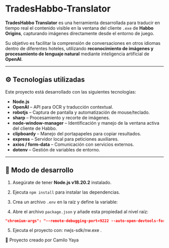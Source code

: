 # TradesHabbo-Translator

**TradesHabbo Translator** es una herramienta desarrollada para traducir en tiempo real el contenido visible en la ventana del cliente `.exe` de **Habbo Origins**, capturando imágenes directamente desde el entorno de juego.

Su objetivo es facilitar la comprensión de conversaciones en otros idiomas dentro de diferentes hoteles, utilizando **reconocimiento de imágenes y procesamiento de lenguaje natural** mediante inteligencia artificial de **OpenAI**.

---

## ⚙️ Tecnologías utilizadas

Este proyecto está desarrollado con las siguientes tecnologías:

- **Node.js**
- **OpenAI** – API para OCR y traducción contextual.
- **robotjs** – Captura de pantalla y automatización de mouse/teclado.
- **sharp** – Procesamiento y recorte de imágenes.
- **node-window-manager** – Identificación y manejo de la ventana activa del cliente de Habbo.
- **clipboardy** – Manejo del portapapeles para copiar resultados.
- **express** – Servidor local para peticiones auxiliares.
- **axios / form-data** – Comunicación con servicios externos.
- **dotenv** – Gestión de variables de entorno.

---

## 🔧 Modo de desarrollo

1. Asegúrate de tener **Node.js v18.20.2** instalado.
2. Ejecuta `npm install` para instalar las dependencias.
3. Crea un archivo `.env` en la raíz y define la variable:

4. Abre el archivo `package.json` y añade esta propiedad al nivel raíz:

```json
"chromium-args": "--remote-debugging-port=9222 --auto-open-devtools-for-tabs"
```
5. Ejecuta el proyecto con: nwjs-sdk/nw.exe .

📌 Proyecto creado por Camilo Yaya

